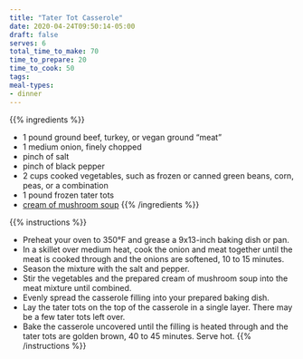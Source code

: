 ```yaml
---
title: "Tater Tot Casserole"
date: 2020-04-24T09:50:14-05:00
draft: false
serves: 6
total_time_to_make: 70
time_to_prepare: 20
time_to_cook: 50
tags:
meal-types:
- dinner
---
```


{{% ingredients %}}
- 1 pound ground beef, turkey, or vegan ground “meat”
- 1 medium onion, finely chopped
- pinch of salt
- pinch of black pepper
- 2 cups cooked vegetables, such as frozen or canned green beans, corn, peas, or a combination
- 1 pound frozen tater tots
- [cream of mushroom soup](/cream-of-mushroom-soup)
{{% /ingredients %}}

{{% instructions %}}
- Preheat your oven to 350°F and grease a 9x13-inch baking dish or pan.
- In a skillet over medium heat, cook the onion and meat together until the meat is cooked through and the onions are softened, 10 to 15 minutes.
- Season the mixture with the salt and pepper.
- Stir the vegetables and the prepared cream of mushroom soup into the meat mixture until combined.
- Evenly spread the casserole filling into your prepared baking dish.
- Lay the tater tots on the top of the casserole in a single layer. There may be a few tater tots left over.
- Bake the casserole uncovered until the filling is heated through and the tater tots are golden brown, 40 to 45 minutes. Serve hot.
{{% /instructions %}}
